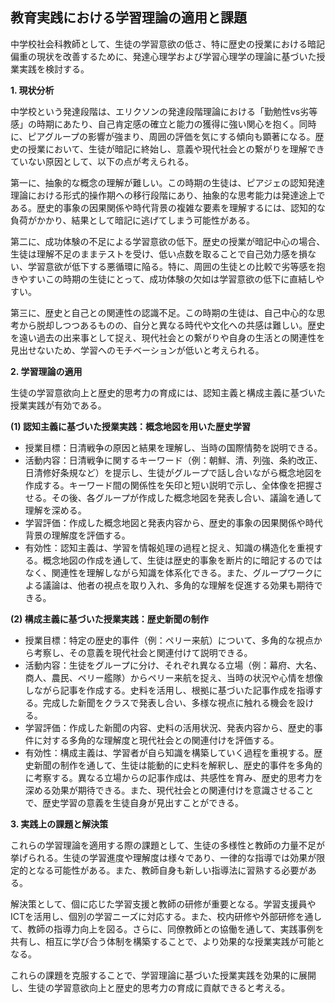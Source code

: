 ## 教育実践における学習理論の適用と課題

中学校社会科教師として、生徒の学習意欲の低さ、特に歴史の授業における暗記偏重の現状を改善するために、発達心理学および学習心理学の理論に基づいた授業実践を検討する。

**1. 現状分析**

中学校という発達段階は、エリクソンの発達段階理論における「勤勉性vs劣等感」の時期にあたり、自己肯定感の確立と能力の獲得に強い関心を抱く。同時に、ピアグループの影響が強まり、周囲の評価を気にする傾向も顕著になる。歴史の授業において、生徒が暗記に終始し、意義や現代社会との繋がりを理解できていない原因として、以下の点が考えられる。

第一に、抽象的な概念の理解が難しい。この時期の生徒は、ピアジェの認知発達理論における形式的操作期への移行段階にあり、抽象的な思考能力は発達途上である。歴史的事象の因果関係や時代背景の複雑な要素を理解するには、認知的な負荷がかかり、結果として暗記に逃げてしまう可能性がある。

第二に、成功体験の不足による学習意欲の低下。歴史の授業が暗記中心の場合、生徒は理解不足のままテストを受け、低い点数を取ることで自己効力感を損ない、学習意欲が低下する悪循環に陥る。特に、周囲の生徒との比較で劣等感を抱きやすいこの時期の生徒にとって、成功体験の欠如は学習意欲の低下に直結しやすい。

第三に、歴史と自己との関連性の認識不足。この時期の生徒は、自己中心的な思考から脱却しつつあるものの、自分と異なる時代や文化への共感は難しい。歴史を遠い過去の出来事として捉え、現代社会との繋がりや自身の生活との関連性を見出せないため、学習へのモチベーションが低いと考えられる。


**2. 学習理論の適用**

生徒の学習意欲向上と歴史的思考力の育成には、認知主義と構成主義に基づいた授業実践が有効である。

**(1) 認知主義に基づいた授業実践：概念地図を用いた歴史学習**

* 授業目標：日清戦争の原因と結果を理解し、当時の国際情勢を説明できる。
* 活動内容：日清戦争に関するキーワード（例：朝鮮、清、列強、条約改正、日清修好条規など）を提示し、生徒がグループで話し合いながら概念地図を作成する。キーワード間の関係性を矢印と短い説明で示し、全体像を把握させる。その後、各グループが作成した概念地図を発表し合い、議論を通して理解を深める。
* 学習評価：作成した概念地図と発表内容から、歴史的事象の因果関係や時代背景の理解度を評価する。
* 有効性：認知主義は、学習を情報処理の過程と捉え、知識の構造化を重視する。概念地図の作成を通して、生徒は歴史的事象を断片的に暗記するのではなく、関連性を理解しながら知識を体系化できる。また、グループワークによる議論は、他者の視点を取り入れ、多角的な理解を促進する効果も期待できる。

**(2) 構成主義に基づいた授業実践：歴史新聞の制作**

* 授業目標：特定の歴史的事件（例：ペリー来航）について、多角的な視点から考察し、その意義を現代社会と関連付けて説明できる。
* 活動内容：生徒をグループに分け、それぞれ異なる立場（例：幕府、大名、商人、農民、ペリー艦隊）からペリー来航を捉え、当時の状況や心情を想像しながら記事を作成する。史料を活用し、根拠に基づいた記事作成を指導する。完成した新聞をクラスで発表し合い、多様な視点に触れる機会を設ける。
* 学習評価：作成した新聞の内容、史料の活用状況、発表内容から、歴史的事件に対する多角的な理解度と現代社会との関連付けを評価する。
* 有効性：構成主義は、学習者が自ら知識を構築していく過程を重視する。歴史新聞の制作を通して、生徒は能動的に史料を解釈し、歴史的事件を多角的に考察する。異なる立場からの記事作成は、共感性を育み、歴史的思考力を深める効果が期待できる。また、現代社会との関連付けを意識させることで、歴史学習の意義を生徒自身が見出すことができる。


**3. 実践上の課題と解決策**

これらの学習理論を適用する際の課題として、生徒の多様性と教師の力量不足が挙げられる。生徒の学習進度や理解度は様々であり、一律的な指導では効果が限定的となる可能性がある。また、教師自身も新しい指導法に習熟する必要がある。

解決策として、個に応じた学習支援と教師の研修が重要となる。学習支援員やICTを活用し、個別の学習ニーズに対応する。また、校内研修や外部研修を通して、教師の指導力向上を図る。さらに、同僚教師との協働を通して、実践事例を共有し、相互に学び合う体制を構築することで、より効果的な授業実践が可能となる。

これらの課題を克服することで、学習理論に基づいた授業実践を効果的に展開し、生徒の学習意欲向上と歴史的思考力の育成に貢献できると考える。
